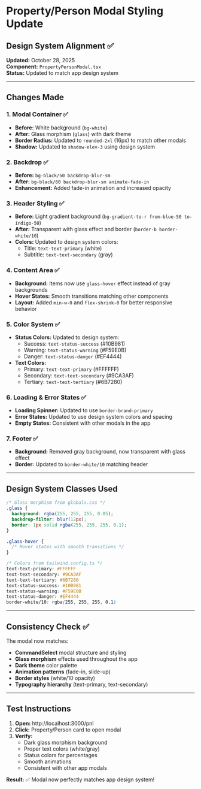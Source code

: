 # Property/Person Modal Styling Update

## Design System Alignment ✅

**Updated:** October 28, 2025  
**Component:** `PropertyPersonModal.tsx`  
**Status:** Updated to match app design system

---

## Changes Made

### 1. Modal Container ✅
- **Before:** White background (`bg-white`)
- **After:** Glass morphism (`glass`) with dark theme
- **Border Radius:** Updated to `rounded-2xl` (16px) to match other modals
- **Shadow:** Updated to `shadow-elev-3` using design system

### 2. Backdrop ✅
- **Before:** `bg-black/50 backdrop-blur-sm`
- **After:** `bg-black/60 backdrop-blur-sm animate-fade-in`
- **Enhancement:** Added fade-in animation and increased opacity

### 3. Header Styling ✅
- **Before:** Light gradient background (`bg-gradient-to-r from-blue-50 to-indigo-50`)
- **After:** Transparent with glass effect and border (`border-b border-white/10`)
- **Colors:** Updated to design system colors:
  - Title: `text-text-primary` (white)
  - Subtitle: `text-text-secondary` (gray)

### 4. Content Area ✅
- **Background:** Items now use `glass-hover` effect instead of gray backgrounds
- **Hover States:** Smooth transitions matching other components
- **Layout:** Added `min-w-0` and `flex-shrink-0` for better responsive behavior

### 5. Color System ✅
- **Status Colors:** Updated to design system:
  - Success: `text-status-success` (#10B981)
  - Warning: `text-status-warning` (#F59E0B) 
  - Danger: `text-status-danger` (#EF4444)
- **Text Colors:**
  - Primary: `text-text-primary` (#FFFFFF)
  - Secondary: `text-text-secondary` (#9CA3AF)
  - Tertiary: `text-text-tertiary` (#6B7280)

### 6. Loading & Error States ✅
- **Loading Spinner:** Updated to use `border-brand-primary`
- **Error States:** Updated to use design system colors and spacing
- **Empty States:** Consistent with other modals in the app

### 7. Footer ✅
- **Background:** Removed gray background, now transparent with glass effect
- **Border:** Updated to `border-white/10` matching header

---

## Design System Classes Used

```css
/* Glass morphism from globals.css */
.glass {
  background: rgba(255, 255, 255, 0.05);
  backdrop-filter: blur(12px);
  border: 1px solid rgba(255, 255, 255, 0.1);
}

.glass-hover {
  /* Hover states with smooth transitions */
}

/* Colors from tailwind.config.ts */
text-text-primary: #FFFFFF
text-text-secondary: #9CA3AF
text-text-tertiary: #6B7280
text-status-success: #10B981
text-status-warning: #F59E0B
text-status-danger: #EF4444
border-white/10: rgba(255, 255, 255, 0.1)
```

---

## Consistency Check ✅

The modal now matches:
- **CommandSelect** modal structure and styling
- **Glass morphism** effects used throughout the app
- **Dark theme** color palette
- **Animation patterns** (fade-in, slide-up)
- **Border styles** (white/10 opacity)
- **Typography hierarchy** (text-primary, text-secondary)

---

## Test Instructions

1. **Open:** http://localhost:3000/pnl
2. **Click:** Property/Person card to open modal
3. **Verify:** 
   - Dark glass morphism background
   - Proper text colors (white/gray)
   - Status colors for percentages
   - Smooth animations
   - Consistent with other app modals

**Result:** ✅ Modal now perfectly matches app design system!
